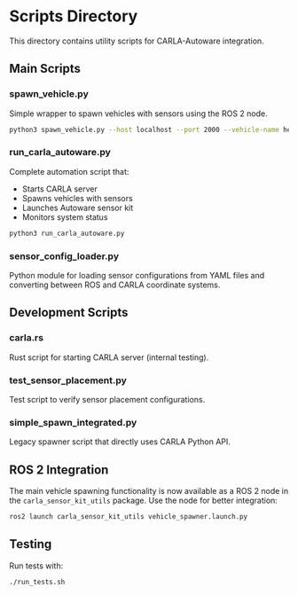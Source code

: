 # Scripts Directory

This directory contains utility scripts for CARLA-Autoware integration.

## Main Scripts

### spawn_vehicle.py
Simple wrapper to spawn vehicles with sensors using the ROS 2 node.

```bash
python3 spawn_vehicle.py --host localhost --port 2000 --vehicle-name hero
```

### run_carla_autoware.py
Complete automation script that:
- Starts CARLA server
- Spawns vehicles with sensors
- Launches Autoware sensor kit
- Monitors system status

```bash
python3 run_carla_autoware.py
```

### sensor_config_loader.py
Python module for loading sensor configurations from YAML files and converting
between ROS and CARLA coordinate systems.

## Development Scripts

### carla.rs
Rust script for starting CARLA server (internal testing).

### test_sensor_placement.py
Test script to verify sensor placement configurations.

### simple_spawn_integrated.py
Legacy spawner script that directly uses CARLA Python API.

## ROS 2 Integration

The main vehicle spawning functionality is now available as a ROS 2 node in the
`carla_sensor_kit_utils` package. Use the node for better integration:

```bash
ros2 launch carla_sensor_kit_utils vehicle_spawner.launch.py
```

## Testing

Run tests with:
```bash
./run_tests.sh
```